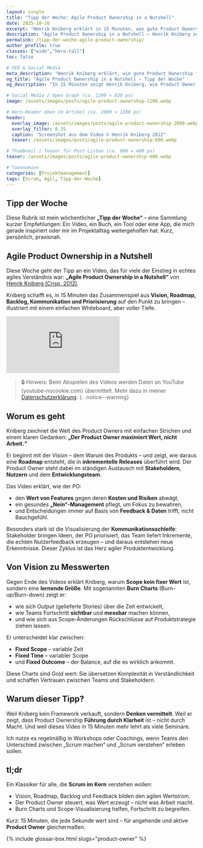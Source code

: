 ```yaml
---
layout: single
title: "Tipp der Woche: Agile Product Ownership in a Nutshell"
date: 2025-10-16
excerpt: "Henrik Kniberg erklärt in 15 Minuten, was gute Product Ownership ausmacht – klar, humorvoll und voller Praxiswissen. Ein Muss für alle, die Scrum verstehen wollen."
description: "Agile Product Ownership in a Nutshell – Henrik Kniberg zeigt, wie Product Owner Vision, Backlog und Wertschöpfung miteinander verbinden. Mein Tipp der Woche."
permalink: /tipp-der-woche-agile-product-ownership/
author_profile: true
classes: ["wide","hero-tall"]
toc: false

# SEO & Social Media
meta_description: "Henrik Kniberg erklärt, wie gute Product Ownership funktioniert – praxisnah, klar und humorvoll. Ein kompaktes Video für alle, die Scrum verstehen wollen."
og_title: "Agile Product Ownership in a Nutshell – Tipp der Woche"
og_description: "In 15 Minuten zeigt Henrik Kniberg, wie Product Owner Vision, Prioritäten und Wertschöpfung verbinden. Ein Must-Watch für agile Teams."

# Social Media / Open Graph (ca. 1200 × 630 px)
image: /assets/images/posts/agile-product-ownership-1200.webp

# Hero-Header oben im Artikel (ca. 2000 × 1200 px)
header:
  overlay_image: /assets/images/posts/agile-product-ownership-2000.webp
  overlay_filter: 0.35
  caption: "Screenshot aus dem Video © Henrik Kniberg 2012"
  teaser: /assets/images/posts/agile-product-ownership-600.webp

# Thumbnail / Teaser für Post-Listen (ca. 600 × 400 px)
teaser: /assets/images/posts/agile-product-ownership-600.webp

# Taxonomien
categories: [Projektmanagement]
tags: [Scrum, Agil, Tipp-der-Woche]
---
```


## Tipp der Woche

Diese Rubrik ist mein wöchentlicher **„Tipp der Woche“** – eine Sammlung kurzer Empfehlungen:
Ein Video, ein Buch, ein Tool oder eine App, die mich gerade inspiriert oder mir im Projektalltag weitergeholfen hat.
Kurz, persönlich, praxisnah.

## Agile Product Ownership in a Nutshell

Diese Woche geht der Tipp an ein Video, das für viele der Einstieg in echtes agiles Verständnis war:
**„Agile Product Ownership in a Nutshell“** von [Henrik Kniberg (Crisp, 2012)](https://blog.crisp.se/2012/10/25/henrikkniberg/agile-product-ownership-in-a-nutshell).

Kniberg schafft es, in 15 Minuten das Zusammenspiel aus **Vision, Roadmap, Backlog, Kommunikation und Priorisierung** auf den Punkt zu bringen – illustriert mit einem einfachen Whiteboard, aber voller Tiefe.

<div class="video-wrapper">
  <iframe
    src="https://www.youtube-nocookie.com/embed/502ILHjX9EE?si=VDCa8UOYdBMmHrgB"
    title="Agile Product Ownership in a Nutshell – Henrik Kniberg"
    frameborder="0"
    allow="accelerometer; autoplay; clipboard-write; encrypted-media; gyroscope; picture-in-picture; web-share"
    referrerpolicy="strict-origin-when-cross-origin"
    allowfullscreen
  ></iframe>
</div>

> 🔒 Hinweis: Beim Abspielen des Videos werden Daten an YouTube (youtube-nocookie.com) übermittelt. Mehr dazu in meiner [Datenschutzerklärung](/datenschutz/).
{: .notice--warning}

## Worum es geht

Kniberg zeichnet die Welt des Product Owners mit einfachen Strichen und einem klaren Gedanken:
**„Der Product Owner maximiert Wert, nicht Arbeit.“**

Er beginnt mit der *Vision* – dem Warum des Produkts – und zeigt, wie daraus eine **Roadmap** entsteht, die in **inkrementelle Releases** überführt wird.
Der Product Owner steht dabei im ständigen Austausch mit **Stakeholdern**, **Nutzern** und dem **Entwicklungsteam**.

Das Video erklärt, wie der PO:
- den **Wert von Features** gegen deren **Kosten und Risiken** abwägt,
- ein gesundes **„Nein“-Management** pflegt, um Fokus zu bewahren,
- und Entscheidungen immer auf Basis von **Feedback & Daten** trifft, nicht Bauchgefühl.

Besonders stark ist die Visualisierung der **Kommunikationsschleife**:
Stakeholder bringen Ideen, der PO priorisiert, das Team liefert Inkremente, die echten Nutzerfeedback erzeugen – und daraus entstehen neue Erkenntnisse.
Dieser Zyklus ist das Herz agiler Produktentwicklung.

## Von Vision zu Messwerten

Gegen Ende des Videos erklärt Kniberg, warum **Scope kein fixer Wert** ist, sondern eine **lernende Größe**.
Mit sogenannten **Burn Charts** (Burn-up/Burn-down) zeigt er:
- wie sich *Output* (gelieferte Stories) über die Zeit entwickelt,
- wie Teams Fortschritt **sichtbar** und **messbar** machen können,
- und wie sich aus Scope-Änderungen Rückschlüsse auf Produktstrategie ziehen lassen.

Er unterscheidet klar zwischen:
- **Fixed Scope** – variable Zeit
- **Fixed Time** – variabler Scope
- und **Fixed Outcome** – der Balance, auf die es wirklich ankommt.

Diese Charts sind Gold wert: Sie übersetzen Komplexität in Verständlichkeit und schaffen Vertrauen zwischen Teams und Stakeholdern.

## Warum dieser Tipp?

Weil Kniberg kein Framework verkauft, sondern **Denken vermittelt**.
Weil er zeigt, dass Product Ownership **Führung durch Klarheit** ist – nicht durch Macht.
Und weil dieses Video in 15 Minuten mehr lehrt als viele Seminare.

Ich nutze es regelmäßig in Workshops oder Coachings, wenn Teams den Unterschied zwischen „Scrum machen“ und „Scrum verstehen“ erleben sollen.

## tl;dr

Ein Klassiker für alle, die **Scrum im Kern** verstehen wollen:
- Vision, Roadmap, Backlog und Feedback bilden den agilen Wertstrom.
- Der Product Owner steuert, was Wert erzeugt – nicht was Arbeit macht.
- Burn Charts und Scope-Visualisierung helfen, Fortschritt zu begreifen.

Kurz: 15 Minuten, die jede Sekunde wert sind – für angehende und aktive **Product Owner** gleichermaßen.

{% include glossar-box.html slugs="product-owner" %}

